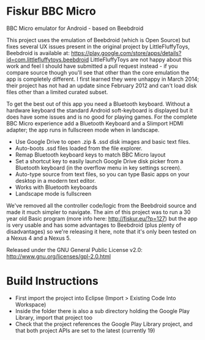 Fiskur BBC Micro
================

BBC Micro emulator for Android - based on Beebdroid

This project uses the emulation of Beebdroid (which is Open Source) but fixes several UX issues present in the original project by LittleFluffyToys, Beebdroid is available at: https://play.google.com/store/apps/details?id=com.littlefluffytoys.beebdroid LittleFluffyToys are not happy about this work and feel I should have submitted a pull request instead - if you compare source though you'll see that other than the core emulation the app is completely different. I first learned they were unhappy in March 2014; their project has not had an update since February 2012 and can't load disk files other than a limited curated subset.

To get the best out of this app you need a Bluetooth keyboard. Without a hardware keyboard the standard Android soft-keyboard is displayed but it does have some issues and is no good for playing games.
For the complete BBC Micro experience add a Bluetooth Keyboard and a Slimport HDMI adapter; the app runs in fullscreen mode when in landscape.

- Use Google Drive to open .zip & .ssd disk images and basic text files.
- Auto-boots .ssd files loaded from the file explorer.
- Remap Bluetooth keyboard keys to match BBC Micro layout
- Set a shortcut key to easily launch Google Drive disk picker from a Bluetooth keyboard (in the overflow menu in key settings screen).
- Auto-type source from text files, so you can type Basic apps on your desktop in a modern text editor.
- Works with Bluetooth keyboards
- Landscape mode is fullscreen

We've removed all the controller code/logic from the Beebdroid source and made it much simpler to navigate. The aim of this project was to run a 30 year old Basic program (more info here: http://fiskur.eu/?p=127) but the app is very usable and has some advantages to Beebdroid (plus plenty of disadvantages) so we're releasing it here, note that it's only been tested on a Nexus 4 and a Nexus 5.

Released under the GNU General Public License v2.0: http://www.gnu.org/licenses/gpl-2.0.html 

Build Instructions
==================

- First import the project into Eclipse (Import > Existing Code Into Workspace)
- Inside the folder there is also a sub directory holding the Google Play Library, import that project too
- Check that the project references the Google Play Library project, and that both project APIs are set to the latest (currently 19)
